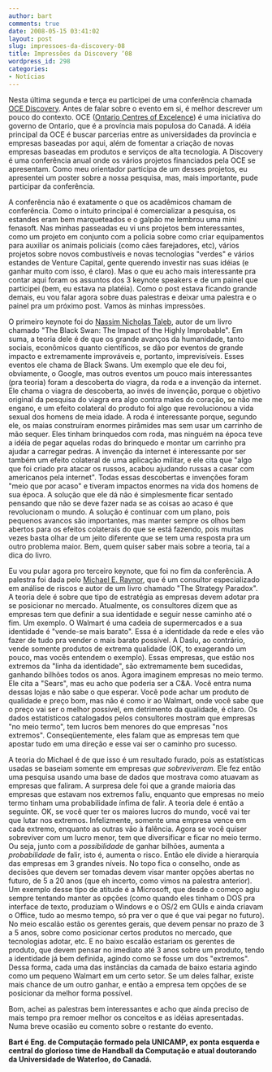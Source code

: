 ```yaml
---
author: bart
comments: true
date: 2008-05-15 03:41:02
layout: post
slug: impressoes-da-discovery-08
title: Impressões da Discovery ‘08
wordpress_id: 298
categories:
- Notícias
---
```


Nesta última segunda e terça eu participei de uma conferência chamada [OCE Discovery](http://www.ocediscovery.com/). Antes de falar sobre o evento em si, é melhor descrever um pouco do contexto. OCE ([Ontario Centres of Excelence](http://www.oce-ontario.org)) é uma iniciativa do governo de Ontario, que é a província mais populosa do Canadá. A idéia principal da OCE é buscar parcerias entre as universidades da província e empresas baseadas por aqui, além de fomentar a criação de novas empresas baseadas em produtos e serviços de alta tecnologia. A Discovery é uma conferência anual onde os vários projetos financiados pela OCE se apresentam. Como meu orientador participa de um desses projetos, eu apresentei um poster sobre a nossa pesquisa, mas, mais importante, pude participar da conferência.

A conferência não é exatamente o que os acadêmicos chamam de conferência. Como o intuito principal é comercializar a pesquisa, os estandes eram bem marqueteados e o galpão me lembrou uma mini fenasoft. Nas minhas passeadas eu vi uns projetos bem interessantes, como um projeto em conjunto com a policia sobre como criar equipamentos para auxiliar os animais policiais (como cães farejadores, etc), vários projetos sobre novos combustíveis e novas tecnologias "verdes" e vários estandes de Venture Capital, gente querendo investir nas suas idéias (e ganhar muito com isso, é claro). Mas o que eu acho mais interessante pra contar aqui foram os assuntos dos 3 keynote speakers e de um painel que participei (bem, eu estava na platéia). Como o post estava ficando grande demais, eu vou falar agora sobre duas palestras e deixar uma palestra e o painel pra um próximo post. Vamos às minhas impressões.

O primeiro keynote foi do [Nassim Nicholas Taleb](http://www.fooledbyrandomness.com/), autor de um livro chamado "The Black Swan: The Impact of the Highly Improbable". Em suma, a teoria dele é de que os grande avanços da humanidade, tanto sociais, econômicos quanto científicos, se dão por eventos de grande impacto e extremamente improváveis e, portanto, imprevisíveis. Esses eventos ele chama de Black Swans. Um exemplo que ele deu foi, obviamente, o Google, mas outros eventos um pouco mais interessantes (pra teoria) foram a descoberta do viagra, da roda e a invenção da internet. Ele chama o viagra de descoberta, ao invés de invenção, porque o objetivo original da pesquisa do viagra era algo contra males do coração, se não me engano, e um efeito colateral do produto foi algo que revolucionou a vida sexual dos homens de meia idade. A roda é interessante porque, segundo ele, os maias construíram enormes pirâmides mas sem usar um carrinho de mão sequer. Eles tinham brinquedos com roda, mas ninguém na época teve a idéia de pegar aquelas rodas do brinquedo e montar um carrinho pra ajudar a carregar pedras. A invenção da internet é interessante por ser também um efeito colateral de uma aplicação militar, e ele cita que "algo que foi criado pra atacar os russos, acabou ajudando russas a casar com americanos pela internet". Todas essas descobertas e invenções foram "meio que por acaso" e tiveram impactos enormes na vida dos homens de sua época. A solução que ele dá não é simplesmente ficar sentado pensando que não se deve fazer nada se as coisas ao acaso é que revolucionam o mundo. A solução é continuar com um plano, pois pequenos avancos são importantes, mas manter sempre os olhos bem abertos para os efeitos colaterais do que se está fazendo, pois muitas vezes basta olhar de um jeito diferente que se tem uma resposta pra um outro problema maior. Bem, quem quiser saber mais sobre a teoria, taí a dica do livro.

Eu vou pular agora pro terceiro keynote, que foi no fim da conferência. A palestra foi dada pelo [ Michael E. Raynor](http://michaelraynor.com/), que é um consultor especializado em análise de riscos e autor de um livro chamado "The Strategy Paradox". A teoria dele é sobre que tipo de estratégia as empresas devem adotar pra se posicionar no mercado. Atualmente, os consultores dizem que as empresas tem que definir a sua identidade e seguir nesse caminho até o fim. Um exemplo. O Walmart é uma cadeia de supermercados e a sua identidade é "vende-se mais barato". Essa é a identidade da rede e eles vão fazer de tudo pra vender o mais barato possível. A Daslu, ao contrário, vende somente produtos de extrema qualidade (OK, to exagerando um pouco, mas vocês entendem o exemplo). Essas empresas, que estão nos extremos da "linha da identidade", são extremamente bem sucedidas, ganhando bilhões todos os anos. Agora imaginem empresas no meio termo. Ele cita a "Sears", mas eu acho que poderia ser a C&A. Você entra numa dessas lojas e não sabe o que esperar. Você pode achar um produto de qualidade e preço bom, mas não é como ir ao Walmart, onde você sabe que o preço vai ser o melhor possível, em detrimento da qualidade, é claro. Os dados estatísticos catalogados pelos consultores mostram que empresas "no meio termo", tem lucros bem menores do que empresas "nos extremos". Conseqüentemente, eles falam que as empresas tem que apostar tudo em uma direção e esse vai ser o caminho pro sucesso.

A teoria do Michael é de que isso é um resultado furado, pois as estatísticas usadas se baseiam somente em empresas _que sobreviveram_. Ele fez então uma pesquisa usando uma base de dados que mostrava como atuavam as empresas que faliram. A surpresa dele foi que a grande maioria das empresas que estavam nos extremos faliu, enquanto que empresas no meio termo tinham uma probabilidade ínfima de falir. A teoria dele é então a seguinte. OK, se você quer ter os maiores lucros do mundo, você vai ter que lutar nos extremos. Infelizmente, somente uma empresa vence em cada extremo, enquanto as outras vão à falência. Agora se você quiser sobreviver com um lucro menor, tem que diversificar e ficar no meio termo. Ou seja, junto com a _possibilidade_ de ganhar bilhões, aumenta a _probabilidade_ de falir, isto é, aumenta o risco. Então ele divide a hierarquia das empresas em 3 grandes níveis. No topo fica o conselho, onde as decisões que devem ser tomadas devem visar manter opções abertas no futuro, de 5 a 20 anos (que eh incerto, como vimos na palestra anterior). Um exemplo desse tipo de atitude é a Microsoft, que desde o começo agiu sempre tentando manter as opções (como quando eles tinham o DOS pra interface de texto, produziam o Windows e o OS/2 em GUIs e ainda criavam o Office, tudo ao mesmo tempo, só pra ver o que é que vai pegar no futuro). No meio escalão estão os gerentes gerais, que devem pensar no prazo de 3 a 5 anos, sobre como posicionar certos produtos no mercado, que tecnologias adotar, etc. E no baixo escalão estariam os gerentes de produto, que devem pensar no imediato até 3 anos sobre um produto, tendo a identidade já bem definida, agindo como se fosse um dos "extremos". Dessa forma, cada uma das instâncias da camada de baixo estaria agindo como um pequeno Walmart em um certo setor. Se um deles falhar, existe mais chance de um outro ganhar, e então a empresa tem opções de se posicionar da melhor forma possível.

Bom, achei as palestras bem interessantes e acho que ainda preciso de mais tempo pra remoer melhor os conceitos e as idéias apresentadas. Numa breve ocasião eu comento sobre o restante do evento.

**Bart é Eng. de Computação formado pela UNICAMP, ex ponta esquerda e central do glorioso time de Handball da Computação e atual doutorando da Universidade de Waterloo, do Canadá.**
